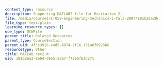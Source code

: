 ```yaml
---
content_type: resource
description: Supporting MATLAB? file for Recitation 2.
file: /media/courses/1-050-engineering-mechanics-i-fall-2007/181b2ea28e84d9a532a7f72e5fb3d271_MATLAB_rec2.m
file_type: text/plain
learning_resource_types: []
ocw_type: OCWFile
parent_title: Related Resources
parent_type: CourseSection
parent_uid: 4f5c3926-e4d5-6974-7f16-131a6f692568
resourcetype: Other
title: MATLAB_rec2.m
uid: 181b2ea2-8e84-d9a5-32a7-f72e5fb3d271
---
```

